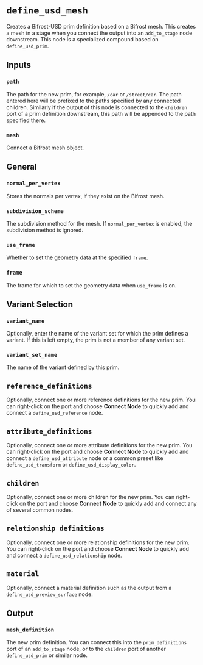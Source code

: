 # `define_usd_mesh`

Creates a Bifrost-USD prim definition based on a Bifrost mesh. This creates a mesh in a stage when you connect the output into an `add_to_stage` node downstream. This node is a specialized compound based on `define_usd_prim`.

## Inputs

### `path`

The path for the new prim, for example, `/car` or `/street/car`. The path entered here will be prefixed to the paths specified by any connected children. Similarly if the output of this node is connected to the `children` port of a prim definition downstream, this path will be appended to the path specified there.

### `mesh`

Connect a Bifrost mesh object.

## General

### `normal_per_vertex`

Stores the normals per vertex, if they exist on the Bifrost mesh.

### `subdivision_scheme`

The subdivision method for the mesh. If `normal_per_vertex` is enabled, the subdivision method is ignored.

### `use_frame`

Whether to set the geometry data at the specified `frame`.

### `frame`

The frame for which to set the geometry data when `use_frame` is on.

## Variant Selection

### `variant_name`

Optionally, enter the name of the variant set for which the prim defines a variant. If this is left empty, the prim is not a member of any variant set.

### `variant_set_name`

The name of the variant defined by this prim.

## `reference_definitions`

Optionally, connect one or more reference definitions for the new prim. You can right-click on the port and choose **Connect Node** to quickly add and connect a `define_usd_reference` node.

## `attribute_definitions`

Optionally, connect one or more attribute definitions for the new prim. You can right-click on the port and choose **Connect Node** to quickly add and connect a `define_usd_attribute` node or a common preset like `define_usd_transform` or `define_usd_display_color`.

## `children`

Optionally, connect one or more children for the new prim.  You can right-click on the port and choose **Connect Node** to quickly add and connect any of several common nodes.

## `relationship definitions`

Optionally, connect one or more relationship definitions for the new prim. You can right-click on the port and choose **Connect Node** to quickly add and connect a `define_usd_relationship` node.

## `material`

Optionally, connect a material definition such as the output from a `define_usd_preview_surface` node.

## Output

### `mesh_definition`

The new prim definition. You can connect this into the `prim_definitions` port of an `add_to_stage` node, or to the `children` port of another `define_usd_prim` or similar node.
